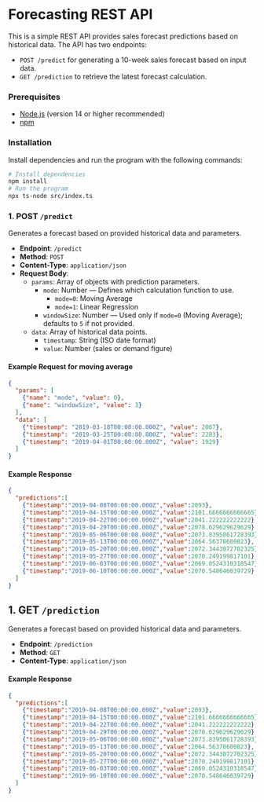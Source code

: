 # Forecasting REST API

This is a simple REST API provides sales forecast predictions based on historical data. The API has two endpoints:
- `POST /predict` for generating a 10-week sales forecast based on input data.
- `GET /prediction` to retrieve the latest forecast calculation.

### Prerequisites
- [Node.js](https://nodejs.org/) (version 14 or higher recommended)
- [npm](https://www.npmjs.com/)

### Installation

Install dependencies and run the program with the following commands:

```bash
# Install dependencies
npm install
# Run the program
npx ts-node src/index.ts
```
### 1. POST `/predict`
Generates a forecast based on provided historical data and parameters.

- **Endpoint**: `/predict`
- **Method**: `POST`
- **Content-Type**: `application/json`
- **Request Body**:
    - `params`: Array of objects with prediction parameters.
      - `mode`: Number — Defines which calculation function to use.
          - `mode=0`: Moving Average
          - `mode=1`: Linear Regression
      - `windowSize`: Number — Used only if `mode=0` (Moving Average); defaults to `5` if not provided.
    - `data`: Array of historical data points.
        - `timestamp`: String (ISO date format)
        - `value`: Number (sales or demand figure)

#### Example Request for moving average

```json
{
  "params": [
    {"name": "mode", "value": 0},
    {"name": "windowSize", "value": 3}
  ],
  "data": [
    {"timestamp": "2019-03-18T00:00:00.000Z", "value": 2067},
    {"timestamp": "2019-03-25T00:00:00.000Z", "value": 2283},
    {"timestamp": "2019-04-01T00:00:00.000Z", "value": 1929}
  ]
}
```
#### Example Response

```json
{
  "predictions":[
    {"timestamp":"2019-04-08T00:00:00.000Z","value":2093},
    {"timestamp":"2019-04-15T00:00:00.000Z","value":2101.6666666666665},
    {"timestamp":"2019-04-22T00:00:00.000Z","value":2041.222222222222},
    {"timestamp":"2019-04-29T00:00:00.000Z","value":2078.629629629629},
    {"timestamp":"2019-05-06T00:00:00.000Z","value":2073.8395061728393},
    {"timestamp":"2019-05-13T00:00:00.000Z","value":2064.56378600823},
    {"timestamp":"2019-05-20T00:00:00.000Z","value":2072.3443072702325},
    {"timestamp":"2019-05-27T00:00:00.000Z","value":2070.249199817101},
    {"timestamp":"2019-06-03T00:00:00.000Z","value":2069.0524310318547},
    {"timestamp":"2019-06-10T00:00:00.000Z","value":2070.548646039729}
  ]
}
```


## 1. GET `/prediction`
Generates a forecast based on provided historical data and parameters.

- **Endpoint**: `/prediction`
- **Method**: `GET`
- **Content-Type**: `application/json`

#### Example Response

```json
{
  "predictions":[
    {"timestamp":"2019-04-08T00:00:00.000Z","value":2093},
    {"timestamp":"2019-04-15T00:00:00.000Z","value":2101.6666666666665},
    {"timestamp":"2019-04-22T00:00:00.000Z","value":2041.222222222222},
    {"timestamp":"2019-04-29T00:00:00.000Z","value":2078.629629629629},
    {"timestamp":"2019-05-06T00:00:00.000Z","value":2073.8395061728393},
    {"timestamp":"2019-05-13T00:00:00.000Z","value":2064.56378600823},
    {"timestamp":"2019-05-20T00:00:00.000Z","value":2072.3443072702325},
    {"timestamp":"2019-05-27T00:00:00.000Z","value":2070.249199817101},
    {"timestamp":"2019-06-03T00:00:00.000Z","value":2069.0524310318547},
    {"timestamp":"2019-06-10T00:00:00.000Z","value":2070.548646039729}
  ]
}
```
